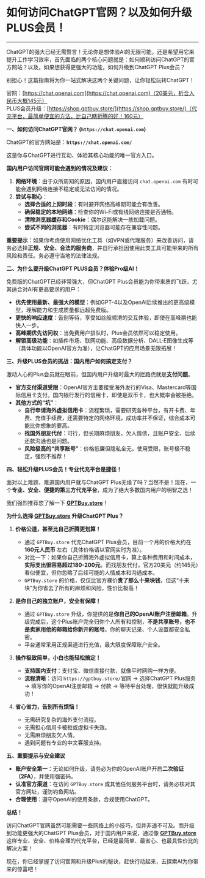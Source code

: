 # 如何访问ChatGPT官网？以及如何升级PLUS会员！

---

ChatGPT的强大已经无需赘言！无论你是想体验AI的无限可能，还是希望用它来提升工作学习效率，首先面临的两个核心问题就是：如何顺利访问ChatGPT的官方网站？以及，如果想获得更强大的功能，如何升级到ChatGPT Plus会员？

别担心！这篇指南将为你一站式解决这两个关键问题，让你轻松玩转ChatGPT！

官网：[https://chat.openai.com](https://chat.openai.com)（20美元，折合人民币大概145元）   
PLUS会员升级：[https://shop.gptbuy.store/](https://shop.gptbuy.store/)（代充平台，最简单便宜的方法，比自己瞎折腾的好！160元）

**一、如何访问ChatGPT官网？ (`https://chat.openai.com`)**

ChatGPT的官方网站是：**`https://chat.openai.com/`**

这是你与ChatGPT进行互动、体验其核心功能的唯一官方入口。

**国内用户访问官网可能会遇到的情况及建议：**

1.  **网络环境**：由于众所周知的原因，国内用户直接访问 `chat.openai.com` 有时可能会遇到网络连接不稳定或无法访问的情况。
2.  **尝试与耐心**：
    *   **选择合适的上网时段**：有时避开网络高峰期可能会有改善。
    *   **确保稳定的本地网络**：检查你的Wi-Fi或有线网络连接是否通畅。
    *   **清除浏览器缓存和Cookie**：偶尔这能解决一些加载问题。
    *   **尝试不同的浏览器**：有时特定浏览器可能存在兼容性问题。

**重要提示**：如果你考虑使用网络优化工具（如VPN或代理服务）来改善访问，请务必选择**正规、安全、合法的服务商**，并自行承担因使用此类工具可能带来的所有风险和责任。务必遵守当地的法律法规。

**二、为什么要升级ChatGPT PLUS会员？体验Pro级AI！**

免费版的ChatGPT已经非常强大，但ChatGPT Plus会员能为你带来质的飞跃，尤其适合对AI有更高要求的用户：

*   **优先使用最新、最强大的模型**：例如GPT-4以及OpenAI后续推出的更高级模型，理解能力和生成质量都远超免费版。
*   **更快的响应速度**：告别等待，享受如丝般顺滑的交互体验，即使在高峰期也能快人一步。
*   **高峰期优先访问权**：当免费用户排队时，Plus会员依然可以稳定使用。
*   **解锁高级功能**：如插件市场、联网功能、高级数据分析、DALL·E图像生成等（具体功能以OpenAI官方为准），让ChatGPT的应用场景无限拓展！

**三、升级PLUS会员的挑战：国内用户如何搞定支付？**

激动人心的Plus会员就在眼前，但国内用户升级时最大的拦路虎就是**支付问题**。

*   **官方支付渠道受限**：OpenAI官方主要接受海外发行的Visa、Mastercard等国际信用卡支付。国内银行发行的信用卡，即使是双币卡，也大概率会被拒绝。
*   **其他方式的“坑”**：
    *   **自行申请海外虚拟信用卡**：流程繁琐，需要研究各种平台，有开卡费、年费、充值手续费，还需要特定的网络环境，成功率并不保证，综合成本可能比你想象的要高。
    *   **找国外朋友代付**：可行，但长期麻烦朋友，欠人情债，且账户安全、后续还款沟通也是问题。
    *   **风险极高的“共享账号”**：价格低廉但隐私全无，使用受限，账号极不稳定，强烈不推荐！

**四、轻松升级PLUS会员！专业代充平台是捷径！**

面对以上难题，难道国内用户就与ChatGPT Plus无缘了吗？当然不是！现在，一个**专业、安全、便捷的第三方代充平台**，成为了绝大多数国内用户的明智之选！

我们强烈推荐您了解一下 **[GPTBuy.store](https://gptbuy.store/)**！

**为什么选择 [GPTBuy.store](https://gptbuy.store/) 升级ChatGPT Plus？**

1.  **价格公道，甚至比自己折腾更划算！**
    *   通过 `GPTBuy.store` 代充ChatGPT Plus会员，目前一个月的价格大约在 **160元人民币** 左右（具体价格请以官网实时为准）。
    *   对比一下：如果你自己折腾海外虚拟信用卡，算上各种费用和时间成本，**实际支出很容易超过180-200元**。而找朋友代付，官方20美元（约145元）看似便宜，但你忽略了后续可能的人情成本和沟通成本。
    *   `GPTBuy.store` 的价格，仅仅比官方裸价**贵了那么十来块钱**，但这“十来块”为你省去了所有的麻烦和风险，性价比极高！

2.  **是你自己的独立账户，安全有保障！**
    *   通过 `GPTBuy.store` 升级，你提供的是**你自己的OpenAI账户注册邮箱**。升级完成后，这个Plus账户完全归你个人所有和控制，**不是共享账号，也不是卖家用他的邮箱给你新开的账号**。你的聊天记录、个人设置都安全私密。
    *   平台通常采用正规渠道进行充值，最大限度保障账户安全。

3.  **操作极致简单，小白也能轻松搞定！**
    *   **支持国内支付**：支付宝、微信直接付款，就像平时网购一样方便。
    *   **流程清晰**：访问 `https://gptbuy.store/`官网 -> 选择ChatGPT Plus服务 -> 填写你的OpenAI注册邮箱 -> 付款 -> 等待平台处理，很快就能升级成功！

4.  **省心省力，告别所有烦恼！**
    *   无需研究复杂的海外支付流程。
    *   无需担心信用卡被拒或虚拟卡失效。
    *   无需麻烦朋友欠人情。
    *   遇到问题有专业的中文客服支持。

**五、重要提示与安全建议**

*   **账户安全第一**：无论如何升级，请务必为你的OpenAI账户开启**二次验证（2FA）**，并使用强密码。
*   **认准官方渠道**：在访问 `GPTBuy.store` 或其他任何服务平台时，请务必核对其官方网址，谨防钓鱼网站。
*   **合理使用**：遵守OpenAI的使用条款，合规使用ChatGPT。

**总结！**

访问ChatGPT官网虽然可能需要一些网络上的小技巧，但并非遥不可及。而升级到功能更强大的ChatGPT Plus会员，对于国内用户来说，通过像 **[GPTBuy.store](https://gptbuy.store/)** 这样专业、安全、价格合理的代充平台，已经是最简单、最省心、也最具性价比的解决方案！

现在，你已经掌握了访问官网和升级Plus的秘诀，赶快行动起来，去探索AI为你带来的惊喜吧！
